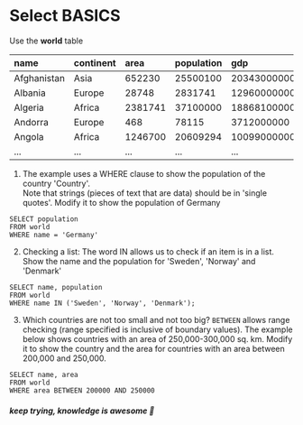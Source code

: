 # Select BASICS

Use the **world** table <br>

|name | continent | area | population | gdp |
|:--|:--|:--|:--|:--|
|Afghanistan | Asia | 652230 | 25500100 | 20343000000 |
|Albania | Europe | 28748 | 2831741 | 12960000000 |
|Algeria | Africa | 2381741 | 37100000 | 188681000000 |
|Andorra | Europe | 468 | 78115 | 3712000000 |
|Angola | Africa | 1246700 | 20609294 | 100990000000 |
|...|...|...|...|...|


1. The example uses a WHERE clause to show the population of the country 'Country'. </br> Note that strings (pieces of text that are data) should be in 'single quotes'. Modify it to show the population of Germany

```
SELECT population 
FROM world
WHERE name = 'Germany'
```

2. Checking a list: The word IN allows us to check if an item is in a list. Show the name and the population for 'Sweden', 'Norway' and 'Denmark'

```
SELECT name, population 
FROM world
WHERE name IN ('Sweden', 'Norway', 'Denmark');
```

3. Which countries are not too small and not too big? `BETWEEN` allows range checking (range specified is inclusive of boundary values). The example below shows countries with an area of 250,000-300,000 sq. km. Modify it to show the country and the area for countries with an area between 200,000 and 250,000.

```
SELECT name, area 
FROM world
WHERE area BETWEEN 200000 AND 250000
```

##### *keep trying, knowledge is awesome*  :facepunch: